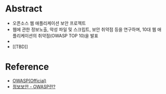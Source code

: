 # Abstract
- 오픈소스 웹 애플리케이션 보안 프로젝트
- 웹에 관한 정보노출, 악성 파일 및 스크립트, 보안 취약점 등을 연구하며, 10대 웹 애플리케이션의 취약점(OWASP TOP 10)을 발표
- 
- [[TBD]]
# Reference
- [OWASP(Official)](https://owasp.org/)
- [정보보안 - OWASP란?](https://12bme.tistory.com/98)